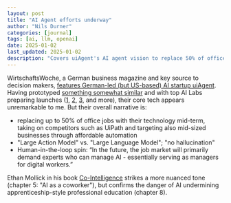 ```yaml
---
layout: post
title: "AI Agent efforts underway"
author: "Nils Durner"
categories: [journal]
tags: [ai, llm, openai]
date: 2025-01-02
last_updated: 2025-01-02
description: "Covers uiAgent's AI agent vision to replace 50% of office jobs using a 'Large Action Model', promoting AI manager roles, and juxtaposes with Mollick's 'AI coworker' analysis."
---
```


WirtschaftsWoche, a German business magazine and key source to decision makers, [features German-led (but US-based) AI startup uiAgent](https://www.wiwo.de/unternehmen/dienstleister/uiagent-dieses-deutsche-ki-start-up-will-die-haelfte-der-bueroarbeitsplaetze-ersetzen/30131296.html). Having prototyped [something somewhat similar](aileen) and with top AI Labs preparing launches ([1](https://youtu.be/ODaHJzOyVCQ), [2](https://www.linkedin.com/posts/maya-murad_opensource-activity-7272667635044028418-Zir-?utm_source=share&utm_medium=member_desktop), [3](https://www.bloomberg.com/news/articles/2024-11-13/openai-nears-launch-of-ai-agents-to-automate-tasks-for-users), and more), their core tech appears unremarkable to me. But their overall narrative is:
* replacing up to 50% of office jobs with their technology mid-term, taking on competitors such as UiPath and targeting also mid-sized businesses through affordable automation
* "Large Action Model" vs. "Large Language Model"; "no hallucination"
* Human-in-the-loop spin: “In the future, the job market will primarily demand experts who can manage AI - essentially serving as managers for digital workers.”

Ethan Mollick in his book [Co-Intelligence](https://www.amazon.it/Co-Intelligence-Living-Working-Ethan-Mollick/dp/0753560771) strikes a more nuanced tone (chapter 5: "AI as a coworker"), but confirms the danger of AI undermining apprenticeship-style professional education (chapter 8). 